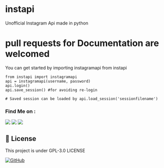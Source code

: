 # instapi
Unofficial Instagram Api made in python


# pull requests for Documentation are welcomed

You can get started by importing instagramapi from instapi

```
from instapi import instagramapi
api = instagramapi(username, password)
api.login()
api.save_session() #for avoiding re-login

# Saved session can be loaded by api.load_session('sessionfilename')
```


### Find Me on :
<p align="left">
  <a href="https://github.com/adhiraj-ranjan" target="_blank"><img src="https://img.shields.io/badge/Github-adhiraj--ranjan-green?style=for-the-badge&logo=github"></a>
  <a href="https://www.instagram.com/adhirajranjan_" target="_blank"><img src="https://img.shields.io/badge/IG-adhiraj_ranjan-pink?style=for-the-badge&logo=instagram"></a>
  <a href="https://t.me/adhirajranjan" target="_blank"><img src="https://img.shields.io/badge/TELEGRAM-ADHIRAJ%20RANJAN-blue?style=for-the-badge&logo=telegram"></a>
  
</p>

## 📃 License
This project is under GPL-3.0 LICENSE

[![GitHub](https://img.shields.io/github/license/adhiraj-ranjan/instapi?style=for-the-badge)](https://github.com/adhiraj-ranjan/instapi/blob/main/LICENSE)
